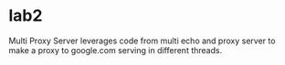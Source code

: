 # lab2

Multi Proxy Server leverages code from multi echo and proxy server to make 
a proxy to google.com serving in different threads.